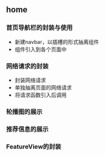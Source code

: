 ## home

### 首页导航栏的封装与使用

* 新建navbar，以插槽的形式抽离组件
* 组件引入到各个页面中

### 网络请求的封装

* 封装网络请求
* 单独抽离页面的网络请求
* 将请求函数引入后调用

### 轮播图的展示

### 推荐信息的展示

### FeatureView的封装
